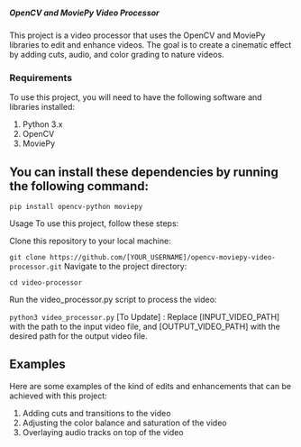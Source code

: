 ##### OpenCV and MoviePy Video Processor
This project is a video processor that uses the OpenCV and MoviePy libraries to edit and enhance videos. The goal is to create a cinematic effect by adding cuts, audio, and color grading to nature videos.

### Requirements
To use this project, you will need to have the following software and libraries installed:

1. Python 3.x
2. OpenCV
3. MoviePy

## You can install these dependencies by running the following command:

```pip install opencv-python moviepy```

Usage
To use this project, follow these steps:

Clone this repository to your local machine:

```git clone https://github.com/[YOUR_USERNAME]/opencv-moviepy-video-processor.git```
Navigate to the project directory:

```cd video-processor```


Run the video_processor.py script to process the video:

```python3 video_processor.py```
[To Update] : Replace [INPUT_VIDEO_PATH] with the path to the input video file, and [OUTPUT_VIDEO_PATH] with the desired path for the output video file.

## Examples
Here are some examples of the kind of edits and enhancements that can be achieved with this project:

1. Adding cuts and transitions to the video
2. Adjusting the color balance and saturation of the video
3. Overlaying audio tracks on top of the video
